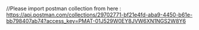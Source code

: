 //Please import postman collection from here : https://api.postman.com/collections/29702771-bf21e4fd-aba9-4450-b61e-bb798407ab74?access_key=PMAT-01J529W0EY8JVW6XN1NGS2W8Y6
